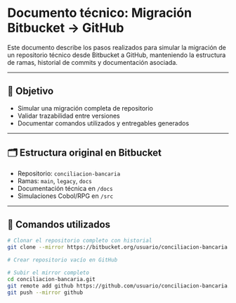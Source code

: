 # Documento técnico: Migración Bitbucket → GitHub

Este documento describe los pasos realizados para simular la migración de un repositorio técnico desde Bitbucket a GitHub, manteniendo la estructura de ramas, historial de commits y documentación asociada.

---

## 🎯 Objetivo

- Simular una migración completa de repositorio
- Validar trazabilidad entre versiones
- Documentar comandos utilizados y entregables generados

---

## 🗂 Estructura original en Bitbucket

- Repositorio: `conciliacion-bancaria`
- Ramas: `main`, `legacy`, `docs`
- Documentación técnica en `/docs`
- Simulaciones Cobol/RPG en `/src`

---

## 🔄 Comandos utilizados

```bash
# Clonar el repositorio completo con historial
git clone --mirror https://bitbucket.org/usuario/conciliacion-bancaria.git

# Crear repositorio vacío en GitHub

# Subir el mirror completo
cd conciliacion-bancaria.git
git remote add github https://github.com/usuario/conciliacion-bancaria.git
git push --mirror github

